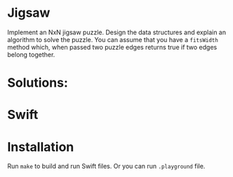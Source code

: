 # Jigsaw
Implement an NxN jigsaw puzzle. Design the data structures and explain an algorithm to solve the puzzle. You can assume that you have a `fitsWidth` method which, when passed two puzzle edges returns true if two edges belong together.

# Solutions:

# Swift

# Installation
Run `make` to build and run Swift files. Or you can run `.playground` file.